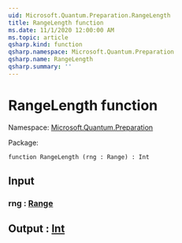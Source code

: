 ```yaml
---
uid: Microsoft.Quantum.Preparation.RangeLength
title: RangeLength function
ms.date: 11/1/2020 12:00:00 AM
ms.topic: article
qsharp.kind: function
qsharp.namespace: Microsoft.Quantum.Preparation
qsharp.name: RangeLength
qsharp.summary: ''
---
```


# RangeLength function

Namespace: [Microsoft.Quantum.Preparation](xref:Microsoft.Quantum.Preparation)

Package: [](https://nuget.org/packages/)




```qsharp
function RangeLength (rng : Range) : Int
```


## Input

### rng : [Range](xref:microsoft.quantum.lang-ref.range)





## Output : [Int](xref:microsoft.quantum.lang-ref.int)

